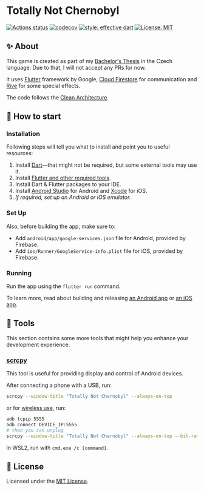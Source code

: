 # Totally Not Chernobyl

[![Actions status](https://github.com/tenhobi/totally_not_chernobyl/workflows/CI/badge.svg)](https://github.com/tenhobi/totally_not_chernobyl/actions)
[![codecov](https://codecov.io/gh/tenhobi/totally_not_chernobyl/branch/master/graph/badge.svg?token=WULJnl23VB)](https://codecov.io/gh/tenhobi/totally_not_chernobyl)
[![style: effective dart](https://img.shields.io/badge/style-effective_dart-40c4ff.svg)](https://github.com/tenhobi/effective_dart)
[![License: MIT](https://img.shields.io/badge/license-MIT-blue.svg)](https://opensource.org/licenses/MIT)

## ✨ About

This game is created as part of my [Bachelor's Thesis](https://github.com/tenhobi/bachelors-thesis) in the Czech language.
Due to that, I will not accept any PRs for now.

It uses [Flutter](https://flutter.dev) framework by Google, [Cloud Firestore](https://firebase.google.com/products/firestore/) for communication and [Rive](https://rive.app) for some special effects.

The code follows the [Clean Architecture](https://blog.cleancoder.com/uncle-bob/2012/08/13/the-clean-architecture.html).

## 🚀 How to start

### Installation

Following steps will tell you what to install and point you to useful resources:

1. Install [Dart](https://dart.dev/get-dart)—that might not be required, but some external tools may use it.
1. Install [Flutter and other required tools](https://flutter.dev/docs/get-started/install).
1. Install Dart & Flutter packages to your IDE.
1. Install [Android Studio](https://developer.android.com/studio) for Android and [Xcode](https://developer.apple.com/xcode/) for iOS.
1. *If required, set up an Android or iOS emulator.*

### Set Up

Also, before building the app, make sure to:

- Add `android/app/google-services.json` file for Android, provided by Firebase.
- Add `ios/Runner/GoogleService-info.plist` file for iOS, provided by Firebase.

### Running

Run the app using the `flutter run` command.

To learn more, read about building and releasing [an Android app](https://flutter.dev/docs/deployment/android) or [an iOS app](https://flutter.dev/docs/deployment/ios).

## 🔨 Tools

This section contains some more tools that might help you enhance your development experience.

### [scrcpy](https://github.com/Genymobile/scrcpy)

This tool is useful for providing display and control of Android devices.

After connecting a phone with a USB, run:

```bash
scrcpy --window-title "Totally Not Chernobyl" --always-on-top
```

or for [wireless use](https://github.com/Genymobile/scrcpy#wireless), run:

```bash
adb tcpip 5555
adb connect DEVICE_IP:5555
# then you can unplug
scrcpy --window-title "Totally Not Chernobyl" --always-on-top --bit-rate 2M --max-size 800
```

In WSL2, run with `cmd.exe /c [command]`.

## 📃 License

Licensed under the [MIT License](LICENSE).
